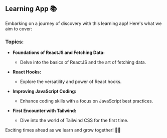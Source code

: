 ## Learning App 📚

Embarking on a journey of discovery with this learning app! Here's what we aim to cover:

### Topics:
- **Foundations of ReactJS and Fetching Data:**
  - Delve into the basics of ReactJS and the art of fetching data.

- **React Hooks:**
  - Explore the versatility and power of React hooks.

- **Improving JavaScript Coding:**
  - Enhance coding skills with a focus on JavaScript best practices.

- **First Encounter with Tailwind:**
  - Dive into the world of Tailwind CSS for the first time.

Exciting times ahead as we learn and grow together! 🚀📖
